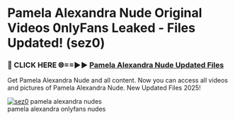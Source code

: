 # Pamela Alexandra Nude Original Videos 0nlyFans Leaked - Files Updated! (sez0)

<h3>🔴 CLICK HERE 🌐==►► <a href="https://tinyurl.com/4mcuefdz" rel="nofollow">Pamela Alexandra Nude Updated Files</a></h3>

Get Pamela Alexandra Nude and all content. Now you can access all videos and pictures of Pamela Alexandra Nude. New Updated Files 2025!

[![sez0](https://i.imgur.com/StAQSOY.gif)](https://tinyurl.com/4mcuefdz)
pamela alexandra nudes<br>
pamela alexandra onlyfans nudes
